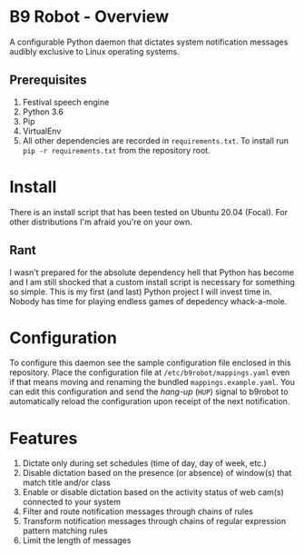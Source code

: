 # B9 Robot - Overview
A configurable Python daemon that dictates system notification messages audibly exclusive to Linux operating systems.

## Prerequisites
1.  Festival speech engine
2.  Python 3.6
3.  Pip
4.  VirtualEnv
5.  All other dependencies are recorded in `requirements.txt`.  To install run `pip -r requirements.txt` from the repository root.

# Install
There is an install script that has been tested on Ubuntu 20.04 (Focal).  For other distributions I'm afraid you're on your own.  

## Rant
I wasn't prepared for the absolute dependency hell that Python has become and I am still shocked that a custom install script is necessary for something so simple.  This is my first (and last) Python project I will invest time in.  Nobody has time for playing endless games of depedency whack-a-mole.

# Configuration
To configure this daemon see the sample configuration file enclosed in this repository.  Place the configuration file at `/etc/b9robot/mappings.yaml` even if that means moving and renaming the bundled `mappings.example.yaml`.  You can edit this configuration and send the _hang-up_ (`HUP`) signal to b9robot to automatically reload the configuration upon receipt of the next notification.

# Features
1.  Dictate only during set schedules (time of day, day of week, etc.)
1.  Disable dictation based on the presence (or absence) of window(s) that match title and/or class
1.  Enable or disable dictation based on the activity status of web cam(s) connected to your system
1.  Filter and route notification messages through chains of rules
1.  Transform notification messages through chains of regular expression pattern matching rules
1.  Limit the length of messages
